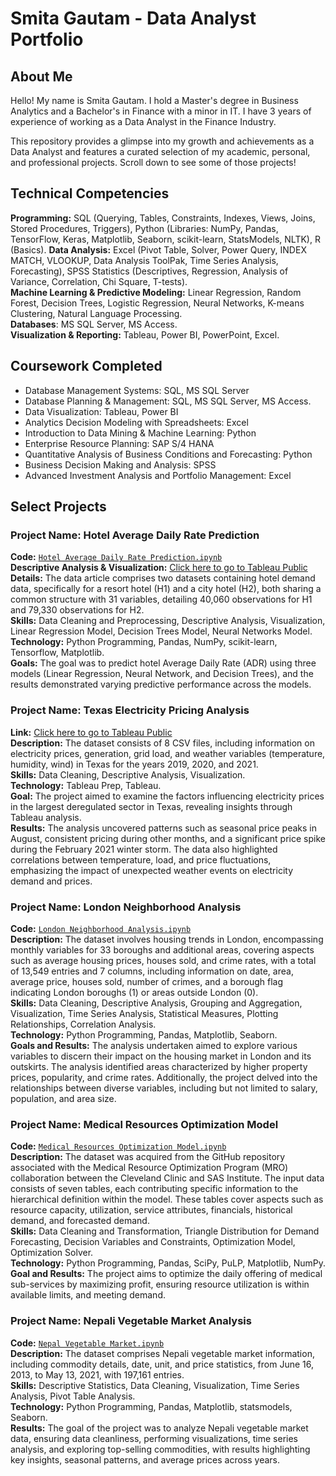 # Smita Gautam - Data Analyst Portfolio

## About Me

Hello!
My name is Smita Gautam. I hold a Master's degree in Business Analytics and a Bachelor's in Finance with a minor in IT. I have 3 years of experience of working as a Data Analyst in the Finance Industry.

This repository provides a glimpse into my growth and achievements as a Data Analyst and features a curated selection of my academic, personal, and professional projects. Scroll down to see some of those projects!


## Technical Competencies
**Programming:**  SQL (Querying, Tables, Constraints, Indexes, Views, Joins, Stored Procedures, Triggers), 
                 Python (Libraries: NumPy, Pandas, TensorFlow, Keras, Matplotlib, Seaborn, scikit-learn, StatsModels, NLTK),
                 R (Basics).
**Data Analysis:** Excel (Pivot Table, Solver, Power Query, INDEX MATCH, VLOOKUP, Data Analysis ToolPak, Time Series Analysis, Forecasting), 
                   SPSS Statistics (Descriptives, Regression, Analysis of Variance, Correlation, Chi Square, T-tests).     
**Machine Learning & Predictive Modeling:** Linear Regression, Random Forest, Decision Trees, Logistic Regression, Neural Networks, K-means Clustering, Natural Language Processing.    
**Databases**: MS SQL Server, MS Access.   
**Visualization & Reporting:** Tableau, Power BI, PowerPoint, Excel.   





## Coursework Completed
* Database Management Systems: SQL, MS SQL Server
* Database Planning & Management: SQL, MS SQL Server, MS Access.
* Data Visualization: Tableau, Power BI
* Analytics Decision Modeling with Spreadsheets: Excel
* Introduction to Data Mining & Machine Learning: Python
* Enterprise Resource Planning: SAP S/4 HANA
* Quantitative Analysis of Business Conditions and Forecasting: Python
* Business Decision Making and Analysis: SPSS
* Advanced Investment Analysis and Portfolio Management: Excel



## Select Projects

### Project Name: Hotel Average Daily Rate Prediction
**Code:** [`Hotel Average Daily Rate Prediction.ipynb`](https://github.com/gsmitaa/Python-Codes-and-Projects/blob/4f38d63cd1ef135167520945425367a27e67b332/Python%20Codes%20and%20Projects/Hotel%20Average%20Daily%20Rate%20Prediction.ipynb)    
**Descriptive Analysis & Visualization:**  [Click here to go to Tableau Public](https://public.tableau.com/views/AnalysisofHotelPerformanceandCustomerBehavior/Dashboard7?:language=en-US&:display_count=n&:origin=viz_share_link)                              
**Details:** The data article comprises two datasets containing hotel demand data, specifically for a resort hotel (H1) and a city hotel (H2), both sharing a common structure with 31 variables, detailing 40,060 observations for H1 and 79,330 observations for H2.             
**Skills:** Data Cleaning and Preprocessing, Descriptive Analysis, Visualization, Linear Regression Model, Decision Trees Model, Neural Networks Model.                         
**Technology:** Python Programming, Pandas, NumPy, scikit-learn, Tensorflow, Matplotlib.        
**Goals:** The goal was to predict hotel Average Daily Rate (ADR) using three models (Linear Regression, Neural Network, and Decision Trees), and the results demonstrated varying predictive performance across the models.                     


### Project Name: Texas Electricity Pricing Analysis
**Link:** [Click here to go to Tableau Public](https://public.tableau.com/views/TexasElectricityPricingAnalysisStory/Story1?:language=en-US&:display_count=n&:origin=viz_share_link)       
**Description:**  The dataset consists of 8 CSV files, including information on electricity prices, generation, grid load, and weather variables (temperature, humidity, wind) in Texas for the years 2019, 2020, and 2021.               
**Skills:** Data Cleaning, Descriptive Analysis, Visualization.              
**Technology:** Tableau Prep, Tableau.                   
**Goal:** The project aimed to examine the factors influencing electricity prices in the largest deregulated sector in Texas, revealing insights through Tableau analysis.          
**Results:** The analysis uncovered patterns such as seasonal price peaks in August, consistent pricing during other months, and a significant price spike during the February 2021 winter storm. The data also highlighted correlations between temperature, load, and price fluctuations, emphasizing the impact of unexpected weather events on electricity demand and prices.     



### Project Name: London Neighborhood Analysis
**Code:** [`London Neighborhood Analysis.ipynb`](https://github.com/gsmitaa/Python-Codes-and-Projects/blob/4f38d63cd1ef135167520945425367a27e67b332/Python%20Codes%20and%20Projects/London%20Neighborhood%20Analysis.ipynb)                
**Description:** The dataset involves housing trends in London, encompassing monthly variables for 33 boroughs and additional areas, covering aspects such as average housing prices, houses sold, and crime rates, with a total of 13,549 entries and 7 columns, including information on date, area, average price, houses sold, number of crimes, and a borough flag indicating London boroughs (1) or areas outside London (0).       
**Skills:** Data Cleaning, Descriptive Analysis, Grouping and Aggregation, Visualization, Time Series Analysis, Statistical Measures, Plotting Relationships, Correlation Analysis.       
**Technology:** Python Programming, Pandas, Matplotlib, Seaborn.         
**Goals and Results:** The analysis undertaken aimed to explore various variables to discern their impact on the housing market in London and its outskirts. The analysis identified areas characterized by higher property prices, popularity, and crime rates. Additionally, the project delved into the relationships between diverse variables, including but not limited to salary, population, and area size.   



### Project Name: Medical Resources Optimization Model
**Code:** [`Medical Resources Optimization Model.ipynb`](https://github.com/gsmitaa/Python-Codes-and-Projects/blob/4f38d63cd1ef135167520945425367a27e67b332/Python%20Codes%20and%20Projects/Medical%20Resources%20Optimization%20Model.ipynb)      
**Description:** The dataset was acquired from the GitHub repository associated with the Medical Resource Optimization Program (MRO) collaboration between the Cleveland Clinic and SAS Institute. The input data consists of seven tables, each contributing specific information to the hierarchical definition within the model. These tables cover aspects such as resource capacity, utilization, service attributes, financials, historical demand, and forecasted demand.   
**Skills:** Data Cleaning and Transformation, Triangle Distribution for Demand Forecasting, Decision Variables and Constraints, Optimization Model, Optimization Solver.  
**Technology:** Python Programming, Pandas, SciPy, PuLP, Matplotlib, NumPy.   
**Goal and Results:** The project aims to optimize the daily offering of medical sub-services by maximizing profit, ensuring resource utilization is within available limits, and meeting demand. 



### Project Name: Nepali Vegetable Market Analysis
**Code:** [`Nepal Vegetable Market.ipynb`](https://github.com/gsmitaa/Python-Codes-and-Projects/blob/4f38d63cd1ef135167520945425367a27e67b332/Python%20Codes%20and%20Projects/Nepali%20Vegetable%20Market%20Analysis.ipynb)   
**Description:** The dataset comprises Nepali vegetable market information, including commodity details, date, unit, and price statistics, from June 16, 2013, to May 13, 2021, with 197,161 entries.     
**Skills:** Descriptive Statistics, Data Cleaning, Visualization, Time Series Analysis, Pivot Table Analysis.    
**Technology:** Python Programming, Pandas, Matplotlib, statsmodels, Seaborn.      
**Results:** The goal of the project was to analyze Nepali vegetable market data, ensuring data cleanliness, performing visualizations, time series analysis, and exploring top-selling commodities, with results highlighting key insights, seasonal patterns, and average prices across years.





